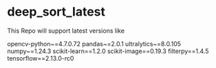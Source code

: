 # deep_sort_latest

This Repo will support latest versions like 

opencv-python~=4.7.0.72
pandas~=2.0.1
ultralytics~=8.0.105
numpy~=1.24.3
scikit-learn==1.2.0
scikit-image==0.19.3
filterpy==1.4.5
tensorflow==2.13.0-rc0
